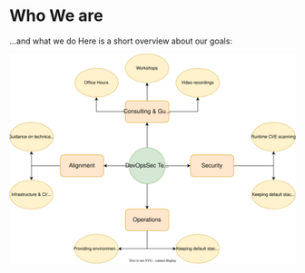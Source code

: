 # Who We are

...and what we do
Here is a short overview about our goals:

![Overview_Responsibilities](/docs/assets/Architecture.svg)
